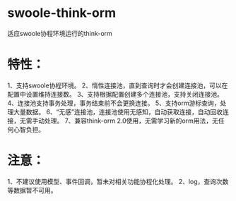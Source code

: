 # swoole-think-orm
适应swoole协程环境运行的think-orm

# 特性：
1、支持swoole协程环境。
2、惰性连接池，直到查询时才会创建连接池，可以在配置中设置维持连接数。
3、支持根据配置创建多个连接池，支持关闭连接池。
4、连接池支持事务处理，事务结束前不会更换连接。
5、支持orm游标查询，处理大量数据。
6、“无感”连接池，连接池使用无感知，自动获取连接，自动回收连接，无需手动处理。
7、兼容think-orm 2.0使用，无需学习新的orm用法，无任何心智负担。

# 注意：
1、不建议使用模型、事件回调，暂未对相关功能协程化处理。
2、log，查询次数等数据暂不可用。
